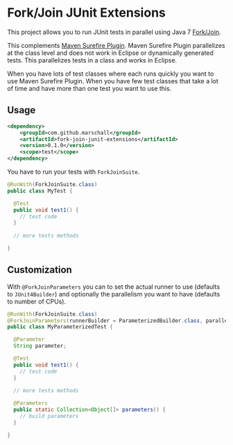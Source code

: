 Fork/Join JUnit Extensions
==========================

This project allows you to run JUnit tests in parallel using Java 7 [Fork/Join](http://www.oracle.com/technetwork/articles/java/fork-join-422606.html).

This complements [Maven Surefire Plugin](http://maven.apache.org/surefire/maven-surefire-plugin/test-mojo.html#threadCount). Maven Surefire Plugin parallelizes at the class level and does not work in Eclipse or dynamically generated tests. This parallelizes tests in a class and works in Eclipse.

When you have lots of test classes where each runs quickly you want to use Maven Surefire Plugin. When you have few test classes that take a lot of time and have more than one test you want to use this.

Usage
-----

```xml
<dependency>
    <groupId>com.github.marschall</groupId>
    <artifactId>fork-join-junit-extensions</artifactId>
    <version>0.1.0</version>
    <scope>test</scope>
</dependency>
```

You have to run your tests with `ForkJoinSuite`.

```java
@RunWith(ForkJoinSuite.class)
public class MyTest {

  @Test
  public void test1() {
    // test code
  }
  
  // more tests methods

}
```

Customization
-------------

With  `@ForkJoinParameters` you can to set the actual runner to use (defaults to `JUnit4Builder`) and optionally the parallelism you want to have (defaults to number of CPUs).

```java
@RunWith(ForkJoinSuite.class)
@ForkJoinParameters(runnerBuilder = ParameterizedBuilder.class, parallelism = 2)
public class MyParameterizedTest {

  @Parameter
  String parameter;

  @Test
  public void test1() {
    // test code
  }
  
  // more tests methods

  @Parameters
  public static Collection<Object[]> parameters() {
    // build parameters
  }

}
```
